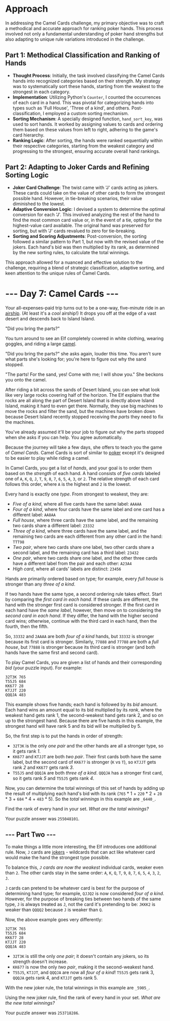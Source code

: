 
# Approach

In addressing the Camel Cards challenge, my primary objective was to craft a methodical and accurate approach for ranking poker hands. This process involved not only a fundamental understanding of poker hand strengths but also adapting to unique rule variations introduced in the challenge.

## Part 1: Methodical Classification and Ranking of Hands

-   **Thought Process**: Initially, the task involved classifying the Camel Cards hands into recognized categories based on their strength. My strategy was to systematically sort these hands, starting from the weakest to the strongest in each category.
-   **Implementation**: Utilizing Python's `Counter`, I counted the occurrences of each card in a hand. This was pivotal for categorizing hands into types such as 'Full House', 'Three of a kind', and others. Post-classification, I employed a custom sorting mechanism.
-   **Sorting Mechanism**: A specially designed function, `hand_sort_key`, was used to sort hands. It worked by assigning values to cards and ordering them based on these values from left to right, adhering to the game's card hierarchy.
-   **Ranking Logic**: After sorting, the hands were ranked sequentially within their respective categories, starting from the weakest category and progressing to the strongest, ensuring accurate overall hand rankings.

## Part 2: Adapting to Joker Cards and Refining Sorting Logic

-   **Joker Card Challenge**: The twist came with 'J' cards acting as jokers. These cards could take on the value of other cards to form the strongest possible hand. However, in tie-breaking scenarios, their value diminished to the lowest.
-   **Adaptive Conversion Logic**: I devised a system to determine the optimal conversion for each 'J'. This involved analyzing the rest of the hand to find the most common card value or, in the event of a tie, opting for the highest-value card available. The original hand was preserved for sorting, but with 'J' cards revalued to zero for tie-breaking.
-   **Sorting and Scoring Adjustments**: Post-conversion, the sorting followed a similar pattern to Part 1, but now with the revised value of the jokers. Each hand's bid was then multiplied by its rank, as determined by the new sorting rules, to calculate the total winnings.

This approach allowed for a nuanced and effective solution to the challenge, requiring a blend of strategic classification, adaptive sorting, and keen attention to the unique rules of Camel Cards.

# --- Day 7: Camel Cards ---

Your all-expenses-paid trip turns out to be a one-way, five-minute ride in an  [airship](https://en.wikipedia.org/wiki/Airship). (At least it's a  _cool_  airship!) It drops you off at the edge of a vast desert and descends back to Island Island.

"Did you bring the parts?"

You turn around to see an Elf completely covered in white clothing, wearing goggles, and riding a large  [camel](https://en.wikipedia.org/wiki/Dromedary).

"Did you bring the parts?" she asks again, louder this time. You aren't sure what parts she's looking for; you're here to figure out why the sand stopped.

"The parts! For the sand, yes! Come with me; I will show you." She beckons you onto the camel.

After riding a bit across the sands of Desert Island, you can see what look like very large rocks covering half of the horizon. The Elf explains that the rocks are all along the part of Desert Island that is directly above Island Island, making it hard to even get there. Normally, they use big machines to move the rocks and filter the sand, but the machines have broken down because Desert Island recently stopped receiving the  _parts_  they need to fix the machines.

You've already assumed it'll be your job to figure out why the parts stopped when she asks if you can help. You agree automatically.

Because the journey will take a few days, she offers to teach you the game of  _Camel Cards_. Camel Cards is sort of similar to  [poker](https://en.wikipedia.org/wiki/List_of_poker_hands)  except it's designed to be easier to play while riding a camel.

In Camel Cards, you get a list of  _hands_, and your goal is to order them based on the  _strength_  of each hand. A hand consists of  _five cards_  labeled one of  `A`,  `K`,  `Q`,  `J`,  `T`,  `9`,  `8`,  `7`,  `6`,  `5`,  `4`,  `3`, or  `2`. The relative strength of each card follows this order, where  `A`  is the highest and  `2`  is the lowest.

Every hand is exactly one  _type_. From strongest to weakest, they are:

-   _Five of a kind_, where all five cards have the same label:  `AAAAA`
-   _Four of a kind_, where four cards have the same label and one card has a different label:  `AA8AA`
-   _Full house_, where three cards have the same label, and the remaining two cards share a different label:  `23332`
-   _Three of a kind_, where three cards have the same label, and the remaining two cards are each different from any other card in the hand:  `TTT98`
-   _Two pair_, where two cards share one label, two other cards share a second label, and the remaining card has a third label:  `23432`
-   _One pair_, where two cards share one label, and the other three cards have a different label from the pair and each other:  `A23A4`
-   _High card_, where all cards' labels are distinct:  `23456`

Hands are primarily ordered based on type; for example, every  _full house_  is stronger than any  _three of a kind_.

If two hands have the same type, a second ordering rule takes effect. Start by comparing the  _first card in each hand_. If these cards are different, the hand with the stronger first card is considered stronger. If the first card in each hand have the  _same label_, however, then move on to considering the  _second card in each hand_. If they differ, the hand with the higher second card wins; otherwise, continue with the third card in each hand, then the fourth, then the fifth.

So,  `33332`  and  `2AAAA`  are both  _four of a kind_  hands, but  `33332`  is stronger because its first card is stronger. Similarly,  `77888`  and  `77788`  are both a  _full house_, but  `77888`  is stronger because its third card is stronger (and both hands have the same first and second card).

To play Camel Cards, you are given a list of hands and their corresponding  _bid_  (your puzzle input). For example:

```
32T3K 765
T55J5 684
KK677 28
KTJJT 220
QQQJA 483

```

This example shows five hands; each hand is followed by its  _bid_  amount. Each hand wins an amount equal to its bid multiplied by its  _rank_, where the weakest hand gets rank 1, the second-weakest hand gets rank 2, and so on up to the strongest hand. Because there are five hands in this example, the strongest hand will have rank 5 and its bid will be multiplied by 5.

So, the first step is to put the hands in order of strength:

-   `32T3K`  is the only  _one pair_  and the other hands are all a stronger type, so it gets rank  _1_.
-   `KK677`  and  `KTJJT`  are both  _two pair_. Their first cards both have the same label, but the second card of  `KK677`  is stronger (`K`  vs  `T`), so  `KTJJT`  gets rank  _2_  and  `KK677`  gets rank  _3_.
-   `T55J5`  and  `QQQJA`  are both  _three of a kind_.  `QQQJA`  has a stronger first card, so it gets rank  _5_  and  `T55J5`  gets rank  _4_.

Now, you can determine the total winnings of this set of hands by adding up the result of multiplying each hand's bid with its rank (`765`  * 1 +  `220`  * 2 +  `28`  * 3 +  `684`  * 4 +  `483`  * 5). So the  _total winnings_  in this example are  `_6440_`.

Find the rank of every hand in your set.  _What are the total winnings?_

Your puzzle answer was  `255048101`.

## --- Part Two ---

To make things a little more interesting, the Elf introduces one additional rule. Now,  `J`  cards are  [jokers](https://en.wikipedia.org/wiki/Joker_(playing_card))  - wildcards that can act like whatever card would make the hand the strongest type possible.

To balance this,  _`J`  cards are now the weakest_  individual cards, weaker even than  `2`. The other cards stay in the same order:  `A`,  `K`,  `Q`,  `T`,  `9`,  `8`,  `7`,  `6`,  `5`,  `4`,  `3`,  `2`,  `J`.

`J`  cards can pretend to be whatever card is best for the purpose of determining hand type; for example,  `QJJQ2`  is now considered  _four of a kind_. However, for the purpose of breaking ties between two hands of the same type,  `J`  is always treated as  `J`, not the card it's pretending to be:  `JKKK2`  is weaker than  `QQQQ2`  because  `J`  is weaker than  `Q`.

Now, the above example goes very differently:

```
32T3K 765
T55J5 684
KK677 28
KTJJT 220
QQQJA 483

```

-   `32T3K`  is still the only  _one pair_; it doesn't contain any jokers, so its strength doesn't increase.
-   `KK677`  is now the only  _two pair_, making it the second-weakest hand.
-   `T55J5`,  `KTJJT`, and  `QQQJA`  are now all  _four of a kind_!  `T55J5`  gets rank 3,  `QQQJA`  gets rank 4, and  `KTJJT`  gets rank 5.

With the new joker rule, the total winnings in this example are  `_5905_`.

Using the new joker rule, find the rank of every hand in your set.  _What are the new total winnings?_

Your puzzle answer was  `253718286`.